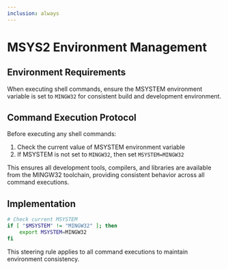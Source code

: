 ```yaml
---
inclusion: always
---
```


# MSYS2 Environment Management

## Environment Requirements

When executing shell commands, ensure the MSYSTEM environment variable is set to `MINGW32` for consistent build and development environment.

## Command Execution Protocol

Before executing any shell commands:

1. Check the current value of MSYSTEM environment variable
2. If MSYSTEM is not set to `MINGW32`, then set `MSYSTEM=MINGW32`

This ensures all development tools, compilers, and libraries are available from the MINGW32 toolchain, providing consistent behavior across all command executions.

## Implementation

```bash
# Check current MSYSTEM
if [ "$MSYSTEM" != "MINGW32" ]; then
    export MSYSTEM=MINGW32
fi
```

This steering rule applies to all command executions to maintain environment consistency.